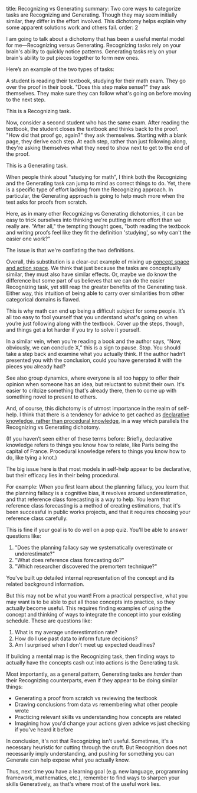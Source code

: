title: Recognizing vs Generating
summary: Two core ways to categorize tasks are Recognizing and Generating. Though they may seem initially similar, they differ in the effort involved. This dichotomy helps explain why some apparent solutions work and others fail.
order: 2

I am going to talk about a dichotomy that has been a useful mental model for me—Recognizing versus Generating. Recognizing tasks rely on your brain's ability to quickly notice patterns. Generating tasks rely on your brain's ability to put pieces together to form new ones.

Here’s an example of the two types of tasks:

A student is reading their textbook, studying for their math exam. They go over the proof in their book. "Does this step make sense?" they ask themselves. They make sure they can follow what's going on before moving to the next step.

This is a Recognizing task.

Now, consider a second student who has the same exam. After reading the textbook, the student closes the textbook and thinks back to the proof. "How did that proof go, again?" they ask themselves. Starting with a blank page, they derive each step. At each step, rather than just following along, they're asking themselves what they need to show next to get to the end of the proof.

This is a Generating task.

When people think about "studying for math", I think both the Recognizing and the Generating task can jump to mind as correct things to do. Yet, there is a specific type of effort lacking from the Recognizing approach. In particular, the Generating approach is going to help much more when the test asks for proofs from scratch.

Here, as in many other Recognizing vs Generating dichotomies, it can be easy to trick ourselves into thinking we're putting in more effort than we really are. "After all," the tempting thought goes, "both reading the textbook and writing proofs feel like they fit the definition 'studying', so why can't the easier one work?" 

The issue is that we're conflating the two definitions.

Overall, this substitution is a clear-cut example of mixing up [concept space and action space](https://mlu.red/concept-space-vs-action-space). We think that just because the tasks are conceptually similar, they must also have similar effects. Or, maybe we do know the difference but some part of us believes that we can do the easier Recognizing task, yet still reap the greater benefits of the Generating task. Either way, this intuition of being able to carry over similarities from other categorical domains is flawed.

This is why math can end up being a difficult subject for some people. It’s all too easy to fool yourself that you understand what's going on when you’re just following along with the textbook. Cover up the steps, though, and things get a lot harder if you try to solve it yourself.

In a similar vein, when you’re reading a book and the author says, “Now, obviously, we can conclude X,” this is a sign to pause. Stop. You should take a step back and examine what you actually think. If the author hadn’t presented you with the conclusion, could you have generated it with the pieces you already had?

See also group dynamics, where everyone is all too happy to offer their opinion when someone has an idea, but reluctant to submit their own. It's easier to critcize something that's already there, then to come up with something novel to present to others.

And, of course, this dichotomy is of utmost importance in the realm of self-help. I think that there is a tendency for advice to get cached as [declarative knowledge, rather than procedural knowledge](https://en.wikipedia.org/wiki/Procedural_knowledge), in a way which parallels the Recognizing vs Generating dichotomy. 

(If you haven’t seen either of these terms before: Briefly, declarative knowledge refers to things you know how to relate, like Paris being the capital of France. Procedural knowledge refers to things you know how to do, like tying a knot.)

The big issue here is that most models in self-help appear to be declarative, but their efficacy lies in their being procedural.

For example: When you first learn about the planning fallacy, you learn that the planning fallacy is a cognitive bias, it revolves around underestimation, and that reference class forecasting is a way to help. You learn that reference class forecasting is a method of creating estimations, that it's been successful in public works projects, and that it requires choosing your reference class carefully.

This is fine if your goal is to do well on a pop quiz. You'll be able to answer questions like:

1. "Does the planning fallacy say we systematically overestimate or underestimate?"
2. "What does reference class forecasting do?"
3. "Which researcher discovered the premortem technique?"

You've built up detailed internal representation of the concept and its related background information. 

But this may not be what you want! From a practical perspective, what you may want is to be able to put all those concepts into practice, so they actually become useful. This requires finding examples of using the concept and thinking of ways to integrate the concept into your existing schedule. These are questions like:

1. What is my average underestimation rate?
2. How do I use past data to inform future decisions?
3. Am I surprised when I don't meet up expected deadlines?

If building a mental map is the Recognizing task, then finding ways to actually have the concepts cash out into actions is the Generating task. 

Most importantly, as a general pattern, Generating tasks are *harder* than their Recognizing counterparts, even if they appear to be doing similar things:

* Generating a proof from scratch vs reviewing the textbook
* Drawing conclusions from data vs remembering what other people wrote
* Practicing relevant skills vs understanding how concepts are related
* Imagining how you'd change your actions given advice vs just checking if you've heard it before

In conclusion, it's not that Recognizing isn't useful. Sometimes, it's a necessary heuristic for cutting through the cruft. But Recognition does not necessarily imply understanding, and pushing for something you can Generate can help expose what you actually know. 

Thus, next time you have a learning goal (e.g. new language, programming framework, mathematics, etc.), remember to find ways to sharpen your skills Generatively, as that's where most of the useful work lies.
